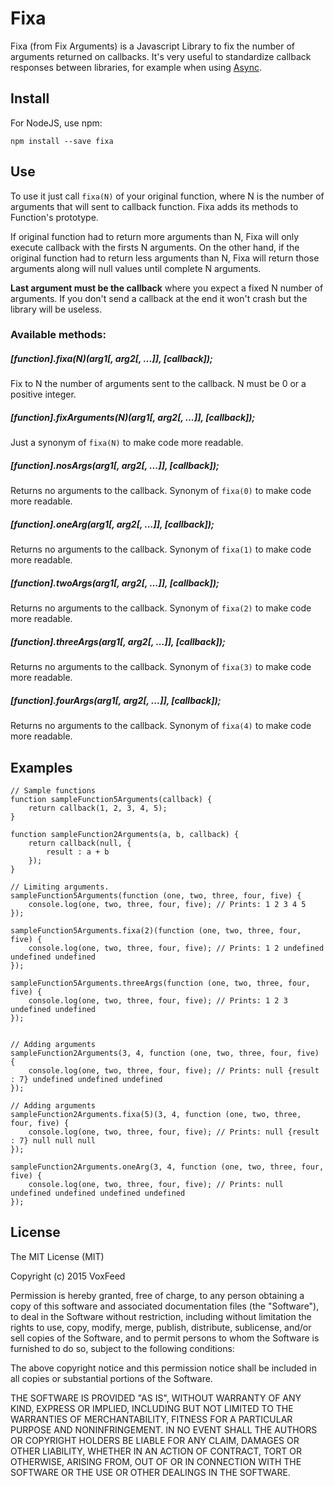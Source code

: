 # Fixa
Fixa (from Fix Arguments) is a Javascript Library to fix the number of arguments returned on callbacks.
It's very useful to standardize callback responses between libraries, for example when using [Async](https://github.com/caolan/async).

## Install

For NodeJS, use npm:

```
npm install --save fixa
```

## Use

To use it just call `fixa(N)` of your original function, where N is the number of arguments that will sent to callback function.
Fixa adds its methods to Function's prototype.

If original function had to return more arguments than N, Fixa will only execute callback with the firsts N arguments.
On the other hand, if the original function had to return less arguments than N, Fixa will return those arguments along
will null values until complete N arguments.

**Last argument must be the callback** where you expect a fixed N number of arguments.
If you don't send a callback at the end it won't crash but the library will be useless.


### Available methods:

##### [function].fixa(N)(arg1[, arg2[, ...]], [callback]);
Fix to N the number of arguments sent to the callback.
N must be 0 or a positive integer.

##### [function].fixArguments(N)(arg1[, arg2[, ...]], [callback]);
Just a synonym of `fixa(N)` to make code more readable.

##### [function].nosArgs(arg1[, arg2[, ...]], [callback]);
Returns no arguments to the callback.
Synonym of `fixa(0)` to make code more readable.

##### [function].oneArg(arg1[, arg2[, ...]], [callback]);
Returns no arguments to the callback.
Synonym of `fixa(1)` to make code more readable.

##### [function].twoArgs(arg1[, arg2[, ...]], [callback]);
Returns no arguments to the callback.
Synonym of `fixa(2)` to make code more readable.

##### [function].threeArgs(arg1[, arg2[, ...]], [callback]);
Returns no arguments to the callback.
Synonym of `fixa(3)` to make code more readable.

##### [function].fourArgs(arg1[, arg2[, ...]], [callback]);
Returns no arguments to the callback.
Synonym of `fixa(4)` to make code more readable.


## Examples

```
// Sample functions
function sampleFunction5Arguments(callback) {
    return callback(1, 2, 3, 4, 5);
}

function sampleFunction2Arguments(a, b, callback) {
    return callback(null, {
        result : a + b
    });
}

// Limiting arguments.
sampleFunction5Arguments(function (one, two, three, four, five) {
    console.log(one, two, three, four, five); // Prints: 1 2 3 4 5
});

sampleFunction5Arguments.fixa(2)(function (one, two, three, four, five) {
    console.log(one, two, three, four, five); // Prints: 1 2 undefined undefined undefined
});

sampleFunction5Arguments.threeArgs(function (one, two, three, four, five) {
    console.log(one, two, three, four, five); // Prints: 1 2 3 undefined undefined
});


// Adding arguments
sampleFunction2Arguments(3, 4, function (one, two, three, four, five) {
    console.log(one, two, three, four, five); // Prints: null {result : 7} undefined undefined undefined
});

// Adding arguments
sampleFunction2Arguments.fixa(5)(3, 4, function (one, two, three, four, five) {
    console.log(one, two, three, four, five); // Prints: null {result : 7} null null null
});

sampleFunction2Arguments.oneArg(3, 4, function (one, two, three, four, five) {
    console.log(one, two, three, four, five); // Prints: null undefined undefined undefined undefined
});
```

## License

The MIT License (MIT)

Copyright (c) 2015 VoxFeed

Permission is hereby granted, free of charge, to any person obtaining a copy
of this software and associated documentation files (the "Software"), to deal
in the Software without restriction, including without limitation the rights
to use, copy, modify, merge, publish, distribute, sublicense, and/or sell
copies of the Software, and to permit persons to whom the Software is
furnished to do so, subject to the following conditions:

The above copyright notice and this permission notice shall be included in all
copies or substantial portions of the Software.

THE SOFTWARE IS PROVIDED "AS IS", WITHOUT WARRANTY OF ANY KIND, EXPRESS OR
IMPLIED, INCLUDING BUT NOT LIMITED TO THE WARRANTIES OF MERCHANTABILITY,
FITNESS FOR A PARTICULAR PURPOSE AND NONINFRINGEMENT. IN NO EVENT SHALL THE
AUTHORS OR COPYRIGHT HOLDERS BE LIABLE FOR ANY CLAIM, DAMAGES OR OTHER
LIABILITY, WHETHER IN AN ACTION OF CONTRACT, TORT OR OTHERWISE, ARISING FROM,
OUT OF OR IN CONNECTION WITH THE SOFTWARE OR THE USE OR OTHER DEALINGS IN THE
SOFTWARE.
